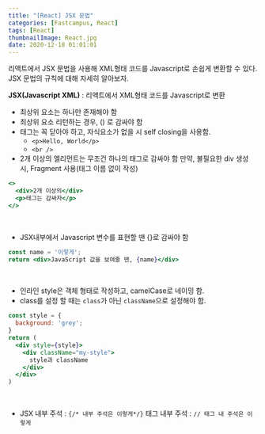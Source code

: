 ```yaml
---
title: "[React] JSX 문법"
categories: [Fastcampus, React]
tags: [React]
thumbnailImage: React.jpg
date: 2020-12-18 01:01:01
---
```


<!-- more -->
리액트에서 JSX 문법을 사용해 XML형태 코드를 Javascript로 손쉽게 변환할 수 있다. JSX 문법의 규칙에 대해 자세히 알아보자.
<!-- excerpt -->

**JSX(Javascript XML)** : 리액트에서 XML형태 코드를 Javascript로 변환
<br>

- 최상위 요소는 하나만 존재해야 함
- 최상위 요소 리턴하는 경우, () 로 감싸야 함
- 태그는 꼭 닫아야 하고,  자식요소가 없을 시 self closing을 사용함.
  - `<p>Hello, World</p>`
  - `<br />`
- 2개 이상의 엘리먼트는 무조건 하나의 태그로 감싸야 함
만약, 불필요한 div 생성 시, Fragment 사용(태그 이름 없이 작성)
```jsx
<>
  <div>2개 이상의</div>
  <p>태그는 감싸자</p>
</>
```
<br>

- JSX내부에서 Javascript 변수를 표현할 땐 {}로 감싸야 함
```jsx
const name = '이렇게';
return <div>JavaScript 값을 보여줄 땐, {name}</div>
```
<br>

- 인라인 style은 객체 형태로 작성하고, camelCase로 네이밍 함.
- class를 설정 할 때는 `class`가 아닌 `className`으로 설정해야 함.
```jsx
const style = {
  background: 'grey';
}
return (
  <div style={style}>
    <div className="my-style">
      style과 className
    </div>
  </div>
)
```
<br>

- JSX 내부 주석 : `{/* 내부 주석은 이렇게*/}`
태그 내부 주석 : `// 태그 내 주석은 이렇게`
